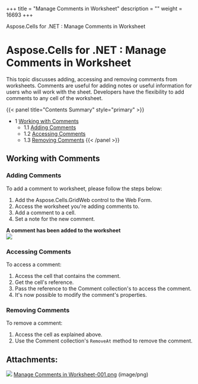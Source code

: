 +++
title = "Manage Comments in Worksheet" 
description = "" 
weight = 16693 
+++

Aspose.Cells for .NET : Manage Comments in Worksheet  

# Aspose.Cells for .NET : Manage Comments in Worksheet


This topic discusses adding, accessing and removing comments from worksheets. Comments are useful for adding notes or useful information for users who will work with the sheet. Developers have the flexibility to add comments to any cell of the worksheet.

{{< panel title="Contents Summary" style="primary" >}}
*   1 [Working with Comments](#ManageCommentsinWorksheet-WorkingwithComments)
    *   1.1 [Adding Comments](#ManageCommentsinWorksheet-AddingComments)
    *   1.2 [Accessing Comments](#ManageCommentsinWorksheet-AccessingComments)
    *   1.3 [Removing Comments](#ManageCommentsinWorksheet-RemovingComments)
{{< /panel >}}
 

## Working with Comments

### Adding Comments

To add a comment to worksheet, please follow the steps below:

1.  Add the Aspose.Cells.GridWeb control to the Web Form.
2.  Access the worksheet you're adding comments to.
3.  Add a comment to a cell.
4.  Set a note for the new comment.

**A comment has been added to the worksheet**  
![](https://docs2.aspose.com/cells/net/attachments/5013775/5115390.png)

### Accessing Comments

To access a comment:

1.  Access the cell that contains the comment.
2.  Get the cell's reference.
3.  Pass the reference to the Comment collection's to access the comment.
4.  It's now possible to modify the comment's properties.

### Removing Comments

To remove a comment:

1.  Access the cell as explained above.
2.  Use the Comment collection's `RemoveAt` method to remove the comment.

## Attachments:

![](https://docs2.aspose.com/cells/net/images/icons/bullet_blue.gif) [Manage Comments in Worksheet-001.png](https://docs2.aspose.com/cells/net/attachments/5013775/5115390.png) (image/png)  

